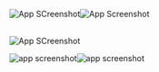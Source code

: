 ![App SCreenshot](https://media.discordapp.net/attachments/1149701616392470650/1255724876602409101/nahida_transparent_divider3.png?ex=667f7dec&is=667e2c6c&hm=be8e1da7ec6d36b3bbe4f3f0d5fed09b4f5a42536766b6aeb05b48cefba34b01&=&format=webp&quality=lossless)![App Screenshot](https://media.discordapp.net/attachments/1149701616392470650/1255724876602409101/nahida_transparent_divider3.png?ex=667f7dec&is=667e2c6c&hm=be8e1da7ec6d36b3bbe4f3f0d5fed09b4f5a42536766b6aeb05b48cefba34b01&=&format=webp&quality=lossless)

  ‎                                                                                                                                                                                                                      
                                                         ![App SCreenshot](https://media.discordapp.net/attachments/1149701616392470650/1256132224974065705/nahidadaa.jpg?ex=667fa7cc&is=667e564c&hm=f85bd18126467a47fc110a7830cddc5d1ff4453d40d0b6e7fed6e528e99fd43c&=&format=webp)

![app screenshot](https://media.discordapp.net/attachments/1149701616392470650/1255724876602409101/nahida_transparent_divider3.png?ex=667f7dec&is=667e2c6c&hm=be8e1da7ec6d36b3bbe4f3f0d5fed09b4f5a42536766b6aeb05b48cefba34b01&=&format=webp&quality=lossless)![app screenshot](https://media.discordapp.net/attachments/1149701616392470650/1255726858457186424/nahidaaa.png?ex=667f7fc5&is=667e2e45&hm=529d624398e804f103adff33d542cf1116ce6a9725b37d0a4a0b1eadd49b5d93&=&format=webp&quality=lossless&width=1014&height=571)
